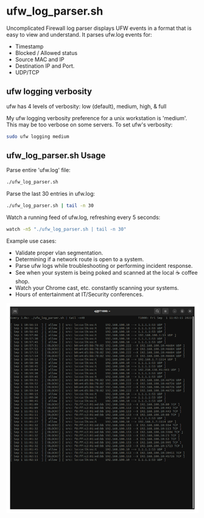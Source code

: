 # ufw_log_parser.sh
Uncomplicated Firewall log parser displays UFW events in a format that is easy to view and understand. 
It parses ufw.log events for:
* Timestamp 
* Blocked / Allowed status
* Source MAC and IP
* Destination IP and Port.
* UDP/TCP    

## ufw logging verbosity 
ufw has 4 levels of verbosity: low (default), medium, high, & full
 
My ufw logging verbosity preference for a unix workstation is 'medium'. This may be too verbose on some servers. 
To set ufw's verbosity: 
```Bash
sudo ufw logging medium
```


## ufw_log_parser.sh Usage

Parse entire 'ufw.log' file:
```Bash
./ufw_log_parser.sh
```

Parse the last 30 entries in ufw.log:
```Bash
./ufw_log_parser.sh | tail -n 30
```

Watch a running feed of ufw.log, refreshing every 5 seconds: 
```Bash
watch -n5 "./ufw_log_parser.sh | tail -n 30"
```

Example use cases:
* Validate proper vlan segmentation.
* Determining if a network route is open to a system. 
* Parse ufw logs while troubleshooting or performing incident response.  
* See when your system is being poked and scanned at the local ☕ coffee shop.
* Watch your Chrome cast, etc. constantly scanning your systems. 
* Hours of entertainment at IT/Security conferences. 

![alt text](https://github.com/ArronJablonowski/ufw_log_parser/blob/main/ufw_parser.png?raw=true)
